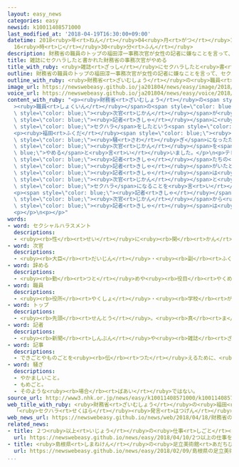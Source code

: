 ```yaml
---
layout: easy_news
categories: easy
newsid: k10011408571000
last_modified_at: '2018-04-19T16:30:00+09:00'
datetime: 2018<ruby>年<rt>ねん</rt></ruby>04<ruby>月<rt>がつ</rt></ruby>19<ruby>日<rt>にち</rt></ruby>
  16<ruby>時<rt>じ</rt></ruby>30<ruby>分<rt>ふん</rt></ruby>
description: 財務省の職員のトップの福田淳一事務次官が女性の記者に嫌なことを言って、セクハラをしたという記事が雑誌に出ました。
title: 雑誌にセクハラしたと書かれた財務省の事務次官がやめる
title_with_ruby: <ruby>雑誌<rt>ざっし</rt></ruby>にセクハラしたと<ruby>書<rt>か</rt></ruby>かれた<ruby>財務省<rt>ざいむしょう</rt></ruby>の<ruby>事務<rt>じむ</rt></ruby><ruby>次官<rt>じかん</rt></ruby>がやめる
outline: 財務省の職員のトップの福田淳一事務次官が女性の記者に嫌なことを言って、セクハラをしたという記事が雑誌に出ました。
outline_with_ruby: <ruby>財務省<rt>ざいむしょう</rt></ruby>の<ruby>職員<rt>しょくいん</rt></ruby>のトップの<ruby>福田<rt>ふくだ</rt></ruby><ruby>淳一<rt>じゅんいち</rt></ruby><ruby>事務<rt>じむ</rt></ruby><ruby>次官<rt>じかん</rt></ruby>が<ruby>女性<rt>じょせい</rt></ruby>の<ruby>記者<rt>きしゃ</rt></ruby>に<ruby>嫌<rt>いや</rt></ruby>なことを<ruby>言<rt>い</rt></ruby>って、セクハラをしたという<ruby>記事<rt>きじ</rt></ruby>が<ruby>雑誌<rt>ざっし</rt></ruby>に<ruby>出<rt>で</rt></ruby>ました。
image_url: https://newswebeasy.github.io/ja201804/news/easy/image/2018/04/19/k10011408571000.jpg
voice_url: https://newswebeasy.github.io/ja201804/news/easy/voice/2018/04/19/k10011408571000.mp4
content_with_ruby: "<p><ruby>財務省<rt>ざいむしょう</rt></ruby>の<span style=\"color: blue;\"\
  ><ruby>職員<rt>しょくいん</rt></ruby></span>の<span style=\"color: blue;\">トップ</span>の<ruby>福田<rt>ふくだ</rt></ruby><ruby>淳一<rt>じゅんいち</rt></ruby><ruby>事務<rt>じむ</rt></ruby><span\
  \ style=\"color: blue;\"><ruby>次官<rt>じかん</rt></ruby></span>が<ruby>女性<rt>じょせい</rt></ruby>の<span\
  \ style=\"color: blue;\"><ruby>記者<rt>きしゃ</rt></ruby></span>に<ruby>嫌<rt>いや</rt></ruby>なことを<ruby>言<rt>い</rt></ruby>って、<span\
  \ style=\"color: blue;\">セクハラ</span>をしたという<span style=\"color: blue;\"><ruby>記事<rt>きじ</rt></ruby></span>が<ruby>雑誌<rt>ざっし</rt></ruby>に<ruby>出<rt>で</rt></ruby>ました。</p>\n\
  <p><ruby>福田<rt>ふくだ</rt></ruby><span style=\"color: blue;\"><ruby>次官<rt>じかん</rt></ruby></span>は１８<ruby>日<rt>にち</rt></ruby>、「<ruby>雑誌<rt>ざっし</rt></ruby>に<ruby>書<rt>か</rt></ruby>いてあることは<ruby>本当<rt>ほんとう</rt></ruby>ではありません。しかし、<ruby>雑誌<rt>ざっし</rt></ruby>が<ruby>出<rt>で</rt></ruby>て<ruby>大<rt>おお</rt></ruby>きな<span\
  \ style=\"color: blue;\"><ruby>騒<rt>さわ</rt></ruby>ぎ</span>になったため、<ruby>仕事<rt>しごと</rt></ruby>を<ruby>続<rt>つづ</rt></ruby>けることが<ruby>難<rt>むずか</rt></ruby>しくなりました」と<ruby>話<rt>はな</rt></ruby>して、<span\
  \ style=\"color: blue;\"><ruby>次官<rt>じかん</rt></ruby></span>を<span style=\"color:\
  \ blue;\">やめる</span>と<ruby>言<rt>い</rt></ruby>いました。</p>\n<p>テレビ<ruby>朝日<rt>あさひ</rt></ruby>は１９<ruby>日<rt>にち</rt></ruby>、<ruby>雑誌<rt>ざっし</rt></ruby>に<ruby>話<rt>はなし</rt></ruby>をした<ruby>女性<rt>じょせい</rt></ruby><span\
  \ style=\"color: blue;\"><ruby>記者<rt>きしゃ</rt></ruby></span>たちの<ruby>中<rt>なか</rt></ruby>にテレビ<ruby>朝日<rt>あさひ</rt></ruby>の<span\
  \ style=\"color: blue;\"><ruby>記者<rt>きしゃ</rt></ruby></span>がいたと<ruby>言<rt>い</rt></ruby>いました。テレビ<ruby>朝日<rt>あさひ</rt></ruby>によると、この<span\
  \ style=\"color: blue;\"><ruby>記者<rt>きしゃ</rt></ruby></span>は<ruby>仕事<rt>しごと</rt></ruby>の<ruby>話<rt>はなし</rt></ruby>を<ruby>聞<rt>き</rt></ruby>くために<ruby>何<rt>なん</rt></ruby><ruby>度<rt>ど</rt></ruby>か<ruby>福田<rt>ふくだ</rt></ruby><span\
  \ style=\"color: blue;\"><ruby>次官<rt>じかん</rt></ruby></span>と<ruby>一緒<rt>いっしょ</rt></ruby>に<ruby>食事<rt>しょくじ</rt></ruby>をして、<span\
  \ style=\"color: blue;\">セクハラ</span>になることを<ruby>言<rt>い</rt></ruby>われたと<ruby>話<rt>はな</rt></ruby>しています。</p>\n\
  <p><span style=\"color: blue;\"><ruby>記者<rt>きしゃ</rt></ruby></span>は、<ruby>福田<rt>ふくだ</rt></ruby><span\
  \ style=\"color: blue;\"><ruby>次官<rt>じかん</rt></ruby></span>から<ruby>言<rt>い</rt></ruby>われたことをテレビで<ruby>伝<rt>つた</rt></ruby>えたほうがいいと<ruby>会社<rt>かいしゃ</rt></ruby>の<ruby>人<rt>ひと</rt></ruby>に<ruby>相談<rt>そうだん</rt></ruby>しました。しかしテレビ<ruby>朝日<rt>あさひ</rt></ruby>はこのことをテレビで<ruby>伝<rt>つた</rt></ruby>えなかったため、<span\
  \ style=\"color: blue;\"><ruby>記者<rt>きしゃ</rt></ruby></span>は<ruby>雑誌<rt>ざっし</rt></ruby>に<ruby>連絡<rt>れんらく</rt></ruby>したと<ruby>話<rt>はな</rt></ruby>しています。</p>\n\
  <p></p>\n<p></p>"
words:
- word: セクシャルハラスメント
  descriptions:
  - <ruby><rb>性</rb><rt>せい</rt></ruby>に<ruby><rb>関</rb><rt>かん</rt></ruby>して<ruby><rb>相手</rb><rt>あいて</rt></ruby>を<ruby><rb>不快</rb><rt>ふかい</rt></ruby>にしたり<ruby><rb>不安</rb><rt>ふあん</rt></ruby>にしたりする、いやがらせ。セクハラ。
- word: 次官
  descriptions:
  - <ruby><rb>大臣</rb><rt>だいじん</rt></ruby>・<ruby><rb>副</rb><rt>ふく</rt></ruby><ruby><rb>大臣</rb><rt>だいじん</rt></ruby>の<ruby><rb>次</rb><rt>つぎ</rt></ruby>の<ruby><rb>位</rb><rt>くらい</rt></ruby>の<ruby><rb>役人</rb><rt>やくにん</rt></ruby>。
- word: 辞める
  descriptions:
  - <ruby><rb>勤</rb><rt>つと</rt></ruby>めや<ruby><rb>役目</rb><rt>やくめ</rt></ruby>から<ruby><rb>退</rb><rt>しりぞ</rt></ruby>く。
- word: 職員
  descriptions:
  - <ruby><rb>役所</rb><rt>やくしょ</rt></ruby>・<ruby><rb>学校</rb><rt>がっこう</rt></ruby>・<ruby><rb>団体</rb><rt>だんたい</rt></ruby>などに<ruby><rb>勤</rb><rt>つと</rt></ruby>めている<ruby><rb>人</rb><rt>ひと</rt></ruby>。
- word: トップ
  descriptions:
  - <ruby><rb>先頭</rb><rt>せんとう</rt></ruby>。<ruby><rb>真</rb><rt>ま</rt></ruby>っ<ruby><rb>先</rb><rt>さき</rt></ruby>。<ruby><rb>一番</rb><rt>いちばん</rt></ruby>。
- word: 記者
  descriptions:
  - <ruby><rb>新聞</rb><rt>しんぶん</rt></ruby>や<ruby><rb>雑誌</rb><rt>ざっし</rt></ruby>などの<ruby><rb>記事</rb><rt>きじ</rt></ruby>を、<ruby><rb>取材</rb><rt>しゅざい</rt></ruby>したり<ruby><rb>書</rb><rt>か</rt></ruby>いたりする<ruby><rb>人</rb><rt>ひと</rt></ruby>。
- word: 記事
  descriptions:
  - できごとやものごとを<ruby><rb>伝</rb><rt>つた</rt></ruby>えるために、<ruby><rb>新聞</rb><rt>しんぶん</rt></ruby>や<ruby><rb>雑誌</rb><rt>ざっし</rt></ruby>に<ruby><rb>書</rb><rt>か</rt></ruby>いた<ruby><rb>文章</rb><rt>ぶんしょう</rt></ruby>。
- word: 騒ぎ
  descriptions:
  - やかましいこと。
  - もめごと。
  - そのような<ruby><rb>場合</rb><rt>ばあい</rt></ruby>ではない。
source_url: http://www3.nhk.or.jp/news/easy/k10011408571000/k10011408571000.html
web_title_with_ruby: <ruby>財務省<rt>ざいむしょう</rt></ruby>の<ruby>福田<rt>ふくだ</rt></ruby><ruby>事務<rt>じむ</rt></ruby><ruby>次官<rt>じかん</rt></ruby>が<ruby>辞任<rt>じにん</rt></ruby>へ
  「<ruby>セクハラ<rt>せくはら</rt></ruby><ruby>発言<rt>はつげん</rt></ruby>」<ruby>報道<rt>ほうどう</rt></ruby><ruby>受<rt>う</rt></ruby>け
web_news_url: https://newswebeasy.github.io/news/web/2018/04/18/財務省の福田事務次官が辞任へ-セクハラ発言報道受け
related_news:
- title: ２つ<ruby>以上<rt>いじょう</rt></ruby>の<ruby>仕事<rt>しごと</rt></ruby>をしている<ruby>人<rt>ひと</rt></ruby>が<ruby>増<rt>ふ</rt></ruby>えている
  url: https://newswebeasy.github.io/news/easy/2018/04/10/2つ以上の仕事をしている人が増えている
- title: <ruby>島根県<rt>しまねけん</rt></ruby>の<ruby>足立美術館<rt>あだちびじゅつかん</rt></ruby>が<ruby>日本<rt>にっぽん</rt></ruby>の<ruby>庭園<rt>ていえん</rt></ruby>のランキングで１<ruby>番<rt>ばん</rt></ruby>になる
  url: https://newswebeasy.github.io/news/easy/2018/02/09/島根県の足立美術館が日本の庭園のランキングで1番になる
...
```

